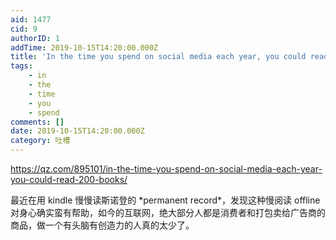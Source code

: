 ```yaml
---
aid: 1477
cid: 9
authorID: 1
addTime: 2019-10-15T14:20:00.000Z
title: 'In the time you spend on social media each year, you could read 200 books'
tags:
    - in
    - the
    - time
    - you
    - spend
comments: []
date: 2019-10-15T14:20:00.000Z
category: 吐槽
---
```


https://qz.com/895101/in-the-time-you-spend-on-social-media-each-year-you-could-read-200-books/

最近在用 kindle 慢慢读斯诺登的 \*permanent record\*，发现这种慢阅读 offline 对身心确实蛮有帮助，如今的互联网，绝大部分人都是消费者和打包卖给广告商的商品，做一个有头脑有创造力的人真的太少了。
